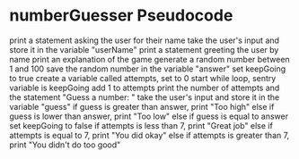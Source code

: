 # numberGuesser Pseudocode

print a statement asking the user for their name
take the user's input and store it in the variable "userName"
print a statement greeting the user by name
print an explanation of the game
generate a random number between 1 and 100 
save the random number in the variable "answer"
set keepGoing to true
create a variable called attempts, set to 0
start while loop, sentry variable is keepGoing
  add 1 to attempts
  print the number of attempts and the statement "Guess a number: "
  take the user's input and store it in the variable "guess"
  if guess is greater than answer, print "Too high"
  else if guess is lower than answer, print "Too low"
  else if guess is equal to answer
    set keepGoing to false
    if attempts is less than 7, print "Great job"
    else if attempts is equal to 7, print "You did okay"
    else if attempts is greater than 7, print "You didn't do too good"
  
